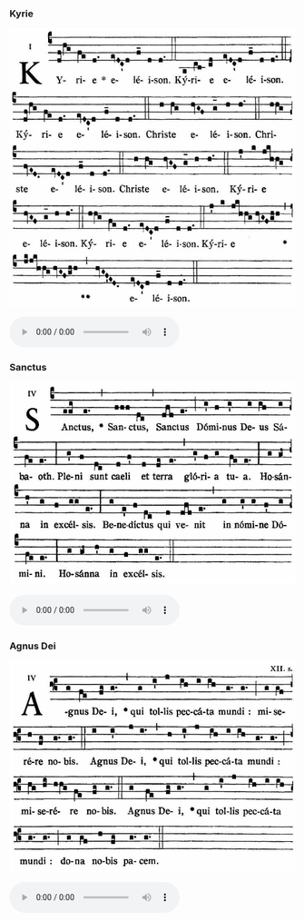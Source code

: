### Kyrie

![](images/mass-x-kyrie.jpg)

<audio src="http://www.ccwatershed.org/audio/djc_10_kyrie_mp3_1/download/" controls="controls"></audio>

### Sanctus

![](images/mass-x-sanctus.jpg)

<audio src="http://www.ccwatershed.org/audio/djc_10_sanctus_mp3_1/download/" controls="controls"></audio>

### Agnus Dei

![](images/mass-x-agnus.jpg)

<audio src="http://www.ccwatershed.org/audio/djc_10_agnus_mp3_1/download/" controls="controls"></audio>
